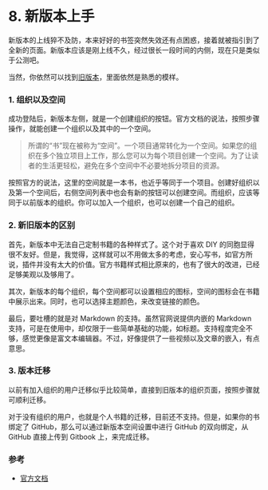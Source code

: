 # 8. 新版本上手

新版本的上线猝不及防，本来好好的书签突然失效还有点困惑，接着就被指引到了全新的页面。新版本应该是刚上线不久，经过很长一段时间的内侧，现在只是类似于公测吧。

当然，你依然可以找到[旧版本](https://legacy.gitbook.com/)，里面依然是熟悉的模样。

### 1. 组织以及空间

成功登陆后，新版本左侧，就是一个创建组织的按钮。官方文档的说法，按照步骤操作，就能创建一个组织以及其中的一个空间。

> 所谓的“书”现在被称为“空间”。一个项目通常转化为一个空间。如果您的组织在多个独立项目上工作，那么您可以为每个项目创建一个空间。为了让读者的生活更轻松，避免在多个空间中不必要地拆分项目的资源。

按照官方的说法，这里的空间就是一本书，也近乎等同于一个项目。创建好组织以及第一个空间后，右侧空间列表中也会有新的按钮可以创建空间。而组织，应该等同于以前版本的组织。你可以加入一个组织，也可以创建一个自己的组织。

### 2. 新旧版本的区别

首先，新版本中无法自己定制书籍的各种样式了。这个对于喜欢 DIY 的同胞显得很不友好。但是，我觉得，这样就可以不用做太多的考虑，安心写书，如官方所说，插件并没有太大的价值。官方书籍样式相比原来的，也有了很大的改进，已经足够美观以及够用了。

其次，新版本的每个组织，每个空间都可以设置相应的图标，空间的图标会在书籍中展示出来。同时，也可以选择主题颜色，来改变链接的颜色。

最后，要吐槽的就是对 Markdown 的支持。虽然官网说提供内嵌的 Markdown 支持，可是在使用中，却仅限于一些简单基础的功能，如标题。支持程度完全不够，感觉更像是富文本编辑器。不过，好像提供了一些视频以及文章的嵌入，有点意思。

### 3. 版本迁移

以前有加入组织的用户迁移似乎比较简单，直接到旧版本的组织页面，按照步骤就可顺利迁移。

对于没有组织的用户，也就是个人书籍的迁移，目前还不支持。但是，如果你的书绑定了 GitHub，那么可以通过新版本空间设置中进行 GitHub 的双向绑定，从 GitHub 直接上传到 Gitbook 上，来完成迁移。

### 参考

* [官方文档](https://docs.gitbook.com/)



